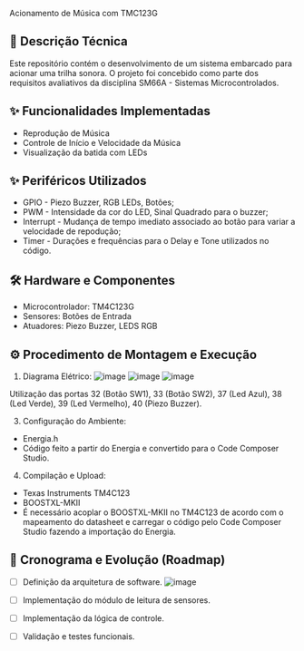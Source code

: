 Acionamento de Música com TMC123G

## 📝 Descrição Técnica

Este repositório contém o desenvolvimento de um sistema embarcado para acionar uma trilha sonora. O projeto foi concebido como parte dos requisitos avaliativos da disciplina SM66A - Sistemas Microcontrolados.

## ✨ Funcionalidades Implementadas 

- Reprodução de Música
- Controle de Início e Velocidade da Música
- Visualização da batida com LEDs

## ✨ Periféricos Utilizados 

- GPIO - Piezo Buzzer, RGB LEDs, Botões;
- PWM - Intensidade da cor do LED, Sinal Quadrado para o buzzer;
- Interrupt - Mudança de tempo imediato associado ao botão para variar a velocidade de repodução;
- Timer - Durações e frequências para o Delay e Tone utilizados no código.


## 🛠️ Hardware e Componentes 

* Microcontrolador: TM4C123G
* Sensores: Botões de Entrada
* Atuadores: Piezo Buzzer, LEDS RGB

## ⚙️ Procedimento de Montagem e Execução

1.  Diagrama Elétrico:
![image](https://github.com/user-attachments/assets/1f1ccb4c-b55b-42ae-9317-8f56d2ffdf68)
![image](https://github.com/user-attachments/assets/c2d2ed0c-4e48-4e10-9885-6a53549f4ce1)
![image](https://github.com/user-attachments/assets/19c587b7-6149-4c4f-a906-a1352f441b36)

Utilização das portas 32 (Botão SW1), 33 (Botão SW2), 37 (Led Azul), 38 (Led Verde), 39 (Led Vermelho), 40 (Piezo Buzzer). 

3.  Configuração do Ambiente: 
 - Energia.h
 - Código feito a partir do Energia e convertido para o Code Composer Studio.

4.  Compilação e Upload:
- Texas Instruments TM4C123
- BOOSTXL-MKII
- É necessário acoplar o BOOSTXL-MKII no TM4C123 de acordo com o mapeamento do datasheet e carregar o código pelo Code Composer Studio fazendo a importação do Energia. 

## 🚀 Cronograma e Evolução (Roadmap)

- [ ] Definição da arquitetura de software.
 ![image](https://github.com/user-attachments/assets/c2d03bdf-6285-45c6-8fc9-9924004ef966)

- [ ] Implementação do módulo de leitura de sensores.
- [ ] Implementação da lógica de controle.
- [ ] Validação e testes funcionais.
